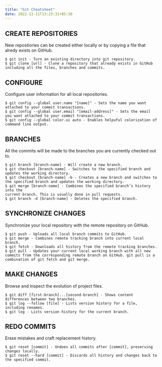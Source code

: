 ```yaml
---
title: "Git Cheatsheet"
date: 2022-11-11T13:23:31+05:30
---
```


## CREATE REPOSITORIES

New repostiories can be created either locally or by copying a file that alredy exists on GitHub. 
```shell 
$ git init - Turn an existing directory into git repository.  
$ git clone [url] - Clone a repository that already exists in GitHub including all the files, branches and commits.
```

## CONFIGURE  
Configure user information for all local repositories.  
```shell
$ git config --global user.name "[name]" - Sets the name you want attached to your commit transactions.  
$ git config --global user.email "[email-address]" - Sets the email you want attached to your commit transactions.  
$ git config --global color.ui auto - Enables helpuful colorization of command line output.  
```
## BRANCHES
All the commits will be made to the branches you are currently checked out to.
```shell  
$ git branch [branch-name] - Will create a new branch.  
$ git checkout [branch-name] - Switches to the specified branch and updates the working directory.  
$ git checkout [branch-name] -b - Creates a new branch and switches to the specified branch and updates the working directory.  
$ git merge [branch-name] - Combines the specified branch’s history into the
current branch. This is usually done in pull requests.  
$ git branch -d [branch-name] - Deletes the specified branch.
```

## SYNCHRONIZE CHANGES  
Synchronize your local repository with the remote repository on GitHub.
```shell  
$ git push - Uploads all local branch commits to GitHub.  
$ git merge - Combines remote tracking branch into current local branch.  
$ git fetch - Downloads all history from the remote tracking branches.  
$ git pull - Updates your current local working branch with all new commits from the corresponding remote branch on GitHub. git pull is a combination of git fetch and git merge.
```  
## MAKE CHANGES
Browse and inspect the evolution of project files.
```shell  
$ git diff [first-branch]...[second-branch] - Shows content differences between two branches.  
$ git log --follow [file] - Lists version history for a file, including renames.  
$ git log - Lists version history for the current branch.
```  
## REDO COMMITS  
Erase mistakes and craft replacement history.
```shell  
$ git reset [commit] - Undoes all commits after [commit], preserving changes locally.  
$ git reset --hard [commit] - Discards all history and changes back to the specified commit.  
```